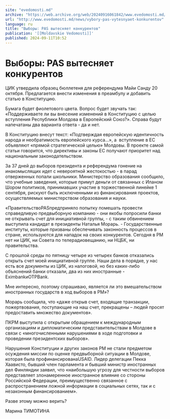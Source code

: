 ```yaml
---
site: "evedomosti.md"
archive: "https://web.archive.org/web/20240916061842/www.evedomosti.md/news/vybory-pas-vytesnyaet-konkurentov"
url: "http://www.evedomosti.md/news/vybory-pas-vytesnyaet-konkurentov"
language: ru
title: "Выборы: PAS вытесняет конкурентов"
publication: '[[Moldavskie Vedomosti]]'
published: 2024-09-11T10:52
---
```


# Выборы: PAS вытесняет конкурентов

ЦИК утвердила образец бюллетеня для референдума Майи Санду 20 октября. Предлагается внести изменения в преамбулу и добавить статью в Конституцию.

Бумага будет фиолетового цвета. Вопрос будет звучать так: «Поддерживаете ли вы внесение изменений в Конституцию с целью вступления Республики Молдова в Европейский Союз?». Справа будут напечатаны два варианта ответа - да и нет.

В Конституцию внесут текст: «Подтверждая европейскую идентичность народа и необратимость европейского курса...», а  вступление в ЕС объявляют «прямой стратегической целью» Молдовы. В проекте самой статьи говорится, что директивы и законы ЕС получают приоритет над национальным законодательством.

За 37 дней до выборов президента и референдума гонение на инакомыслящих идет с невероятной жестокостью - в парад отверженных попали школьники. Министерство образования сообщило, что учебные заведения, которые примут деньги от связанных с Иланом Шором политиков, принимавших участие в торжественной линейке 1 сентября, рискуют быть исключенными из финансирования проектов, осуществляемых министерством образования и науки.

«ПравительствоPASпредприняло попытку помешать провести справедливую предвыборную компанию - они якобы попросили банки не открывать счет для инициативной группы, - с таким обвинением выступила кандидат в президенты Наталья Морарь. - Государственные институты, которые призваны обеспечивать законность процессов в стране, используются для нападок на своих конкурентов. Сегодня в РМ нет ни ЦИК, ни Совета по телерадиовещанию, ни НЦБК, ни правительства.

С прошлой среды по пятницу четыре из четырех банков отказались открыть счет моей инициативной группе. Наши дела в порядке, у нас есть все документы из ЦИК, из налоговой, но без каких-либо объяснений банки отказали, два из них иностранные -EximbankиOTPBank.

Мне интересно, поэтому спрашиваю, является ли это вмешательством иностранных государств в ход выборов в РМ»?

Морарь сообщила, что «даже открыв счет, входящие транзакции, пожертвования, поступающие на наш счет, прекращены – людей просят предоставить множество документов».

ПКРМ выступила с открытым обращением к международным организациям и дипломатическим представительствам в Молдове в связи с «многочисленными нарушениями в ходе подготовки и проведении президентских выборов».

Нарушения Конституции и других законов РМ не стали предметом осуждения миссии по оценке предвыборной ситуации в Молдове, которая была профинансированаUSAID. Лидер делегации Пекка Хаависто, бывший член парламента и бывший министр иностранных дел Финляндии заявил, что «наибольшую угрозу для честности выборов представляет злонамеренное иностранное влияние со стороны Российской Федерации, преимущественно связанное с распространением ложной информации в социальных сетях, так и с незаконным финансированием».

Разве этому можно верить?

Марина ТИМОТИНА